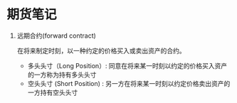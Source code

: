 # 期货笔记

1. 远期合约(forward contract)

   在将来制定时刻，以一种约定的价格买入或卖出资产的合约。

   - 多头头寸（Long Position）: 同意在将来某一时刻以约定的价格买入资产的一方称为持有多头头寸
   - 空头头寸 (Short Position) : 另一方在将来某一时刻以约定价格卖出资产的一方持有空头头寸

